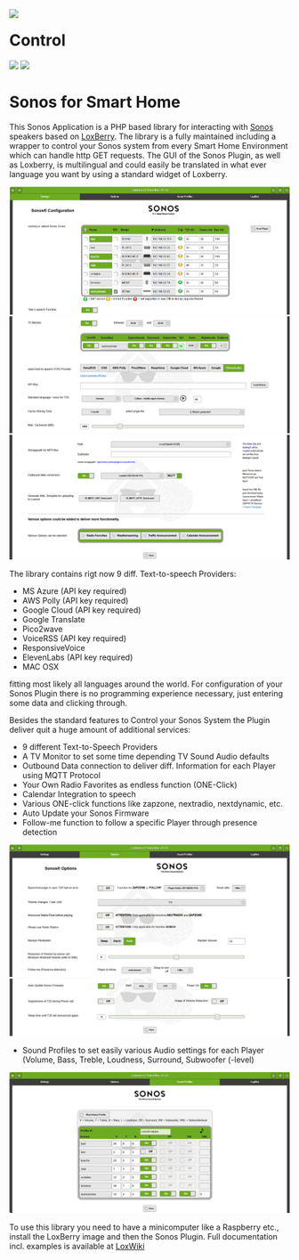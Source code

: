 <img width="200px" src="webfrontend/html/images/sonos_logo.png" align="left"/>

# Control

![](https://img.shields.io/badge/Release-v5.7.2-blue)
![](https://img.shields.io/badge/PreRrelease-v5.3.9-blue)

Sonos for Smart Home
====================

This Sonos Application is a PHP based library for interacting with [Sonos](http://www.sonos.com/) speakers based on 
[LoxBerry](https://wiki-loxberry-de.translate.goog/start?_x_tr_sl=de&_x_tr_tl=en&_x_tr_hl=de&_x_tr_pto=wapp). The library is a fully maintained including a
wrapper to control your Sonos system from every Smart Home Environment which can handle http GET requests.
The GUI of the Sonos Plugin, as well as Loxberry, is multilingual and could easily be translated in what ever language
you want by using a standard widget of Loxberry. 

![Plugin logo](webfrontend/html/images/SR1.png)
![Plugin logo](webfrontend/html/images/SR2.png)
![Plugin logo](webfrontend/html/images/SR3.png)

The library contains rigt now 9 diff. Text-to-speech Providers:
* MS Azure (API key required)
* AWS Polly (API key required)
* Google Cloud (API key required)
* Google Translate 
* Pico2wave
* VoiceRSS (API key required)
* ResponsiveVoice
* ElevenLabs (API key required)
* MAC OSX 

fitting most likely all languages around the world.
For configuration of your Sonos Plugin there is no programming experience necessary, just entering some data and clicking through.

Besides the standard features to Control your Sonos System the Plugin deliver quit a huge amount of additional services:

* 9 different Text-to-Speech Providers
* A TV Monitor to set some time depending TV Sound Audio defaults
* Outbound Data connection to deliver diff. Information for each Player using MQTT Protocol
* Your Own Radio Favorites as endless function (ONE-Click)
* Calendar Integration to speech
* Various ONE-click functions like zapzone, nextradio, nextdynamic, etc.
* Auto Update your Sonos Firmware
* Follow-me function to follow a specific Player through presence detection

![Plugin logo](webfrontend/html/images/SO1.png)
![Plugin logo](webfrontend/html/images/SO2.png)

* Sound Profiles to set easily various Audio settings for each Player (Volume, Bass, Treble, Loudness, Surround, Subwoofer (-level)

![Plugin logo](webfrontend/html/images/SS1.png)

To use this library you need to have a minicomputer like a Raspberry etc., install the LoxBerry image and then the Sonos Plugin.
Full documentation incl. examples is available at [LoxWiki](https://wiki-loxberry-de.translate.goog/plugins/sonos4loxone/start?_x_tr_sl=de&_x_tr_tl=en&_x_tr_hl=de&_x_tr_pto=wapp)






